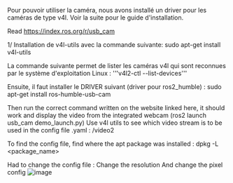Pour pouvoir utiliser la caméra, nous avons installé un driver pour les caméras de type v4l. Voir la suite pour le guide d'installation.

Read https://index.ros.org/r/usb_cam 

1/ Installation de v4l-utils avec la commande suivante:
sudo apt-get install v4l-utils 

La commande suivante permet de lister les caméras v4l qui sont reconnues par le système d'exploitation Linux :
'''v4l2-ctl --list-devices'''


Ensuite, il faut installer le DRIVER suivant (driver pour ros2_humble) :
sudo apt-get install ros-humble-usb-cam

Then run the correct command written on the website linked here, it should work and display the video from the integrated webcam (ros2 launch usb_cam demo_launch.py)
Use v4l utils to see which video stream is to be used in the config file .yaml :
/video2

To find the config file, find where the apt package was installed : dpkg -L <package_name>

Had to change the config file : 
Change the resolution 
And change the pixel config
![image](https://github.com/LiamKaist/TricycleResearch/assets/117256858/c71efe3e-bbb5-4609-b818-25c1316c2a7e)
